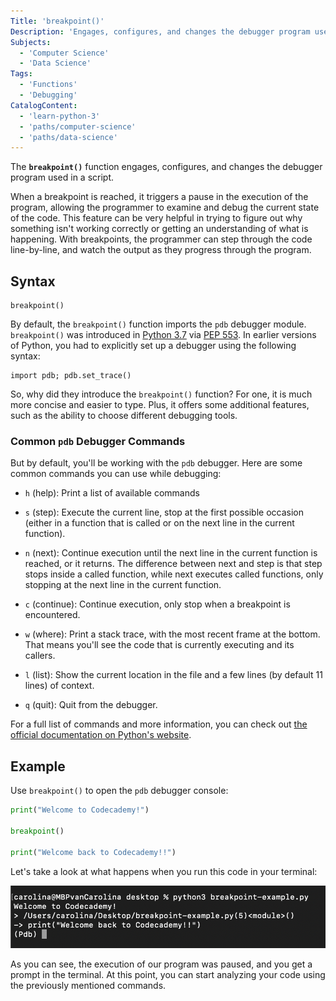```yaml
---
Title: 'breakpoint()'
Description: 'Engages, configures, and changes the debugger program used in a script.'
Subjects:
  - 'Computer Science'
  - 'Data Science'
Tags:
  - 'Functions'
  - 'Debugging'
CatalogContent:
  - 'learn-python-3'
  - 'paths/computer-science'
  - 'paths/data-science'
---
```


The **`breakpoint()`** function engages, configures, and changes the debugger program used in a script. 

When a breakpoint is reached, it triggers a pause in the execution of the program, allowing the programmer to examine and debug the current state of the code. This feature can be very helpful in trying to figure out why something isn't working correctly or getting an understanding of what is happening. With breakpoints, the programmer can step through the code line-by-line, and watch the output as they progress through the program.

## Syntax

```pseudo
breakpoint()
```

By default, the `breakpoint()` function imports the `pdb` debugger module.
`breakpoint()` was introduced in [Python 3.7](https://docs.python.org/3/whatsnew/3.7.html#whatsnew37-pep553) via [PEP 553](https://peps.python.org/pep-0553/). In earlier versions of Python, you had to explicitly set up a debugger using the following syntax:

```pseudo
import pdb; pdb.set_trace()
```

So, why did they introduce the `breakpoint()` function? For one, it is much more concise and easier to type. Plus, it offers some additional features, such as the ability to choose different debugging tools.

### Common `pdb` Debugger Commands

But by default, you'll be working with the `pdb` debugger. Here are some common commands you can use while debugging:

- `h` (help): Print a list of available commands

- `s` (step): Execute the current line, stop at the first possible occasion (either in a function that is called or on the next line in the current function).

-  `n` (next): Continue execution until the next line in the current function is reached, or it returns. The difference between next and step is that step stops inside a called function, while next executes called functions, only stopping at the next line in the current function.

- `c` (continue): Continue execution, only stop when a breakpoint is encountered.

- `w` (where): Print a stack trace, with the most recent frame at the bottom. That means  you'll see the code that is currently executing and its callers.

- `l` (list): Show the current location in the file and a few lines (by default 11 lines) of context.

- `q` (quit): Quit from the debugger. 

For a full list of commands and more information, you can check out [the official documentation on Python's website](https://docs.python.org/3/library/pdb.html#debugger-commands).

## Example

Use `breakpoint()` to open the `pdb` debugger console:

```python
print("Welcome to Codecademy!")

breakpoint()

print("Welcome back to Codecademy!!")
```

Let's take a look at what happens when you run this code in your terminal:

![Screenshot of terminal showing the breakpoint() formula](Screenshot-Terminal-Breakpoint.png)

As you can see, the execution of our program was paused, and you get a prompt in the terminal. At this point, you can start analyzing your code using the previously mentioned commands.